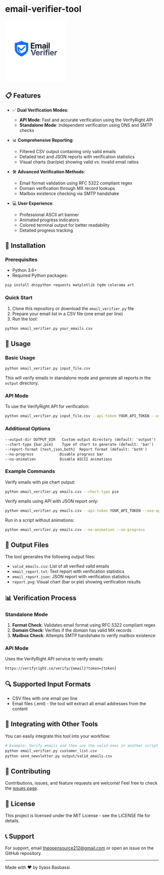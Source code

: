 # email-verifier-tool
<img src="/assets/logo.png" 
     alt="RGF212" 
     width="200"
     style="image-rendering: -webkit-optimize-contrast;">



## 📋 Features

- ✅ **Dual Verification Modes**:
  - **API Mode**: Fast and accurate verification using the VerifyRight API
  - **Standalone Mode**: Independent verification using DNS and SMTP checks
  
- 📊 **Comprehensive Reporting**:
  - Filtered CSV output containing only valid emails
  - Detailed text and JSON reports with verification statistics
  - Visual charts (bar/pie) showing valid vs. invalid email ratios
  
- 🛠️ **Advanced Verification Methods**:
  - Email format validation using RFC 5322 compliant regex
  - Domain verification through MX record lookups
  - Mailbox existence checking via SMTP handshake
  
- 💻 **User Experience**:
  - Professional ASCII art banner
  - Animated progress indicators
  - Colored terminal output for better readability
  - Detailed progress tracking

## 🔧 Installation

### Prerequisites

- Python 3.6+
- Required Python packages:

```bash
pip install dnspython requests matplotlib tqdm colorama art
```

### Quick Start

1. Clone this repository or download the `email_verifier.py` file
2. Prepare your email list in a CSV file (one email per line)
3. Run the tool:

```bash
python email_verifier.py your_emails.csv
```

## 🚀 Usage

### Basic Usage

```bash
python email_verifier.py input_file.csv
```

This will verify emails in standalone mode and generate all reports in the `output` directory.

### API Mode

To use the VerifyRight API for verification:

```bash
python email_verifier.py input_file.csv --api-token YOUR_API_TOKEN --use-api
```

### Additional Options

```
--output-dir OUTPUT_DIR   Custom output directory (default: 'output')
--chart-type {bar,pie}    Type of chart to generate (default: 'bar')
--report-format {text,json,both}  Report format (default: 'both')
--no-progress            Disable progress bar
--no-animation           Disable ASCII animations
```

### Example Commands

Verify emails with pie chart output:
```bash
python email_verifier.py emails.csv --chart-type pie
```

Verify emails using API with JSON report only:
```bash
python email_verifier.py emails.csv --api-token YOUR_API_TOKEN --use-api --report-format json
```

Run in a script without animations:
```bash
python email_verifier.py emails.csv --no-animation --no-progress
```

## 📁 Output Files

The tool generates the following output files:

- `valid_emails.csv`: List of all verified valid emails
- `email_report.txt`: Text report with verification statistics
- `email_report.json`: JSON report with verification statistics
- `report.png`: Visual chart (bar or pie) showing verification results

## 📊 Verification Process

### Standalone Mode

1. **Format Check**: Validates email format using RFC 5322 compliant regex
2. **Domain Check**: Verifies if the domain has valid MX records
3. **Mailbox Check**: Attempts SMTP handshake to verify mailbox existence

### API Mode

Uses the VerifyRight API service to verify emails:
```
https://verifyright.co/verify/{email}?token={token}
```

## 🔍 Supported Input Formats

- CSV files with one email per line
- Email files (.eml) - the tool will extract all email addresses from the content

## 🔄 Integrating with Other Tools

You can easily integrate this tool into your workflow:

```bash
# Example: Verify emails and then use the valid ones in another script
python email_verifier.py customer_list.csv
python send_newsletter.py output/valid_emails.csv
```

## 🤝 Contributing

Contributions, issues, and feature requests are welcome! Feel free to check the [issues page](https://github.com/yourusername/email-verifier/issues).

## 📜 License

This project is licensed under the MIT License - see the LICENSE file for details.

## 📞 Support

For support, email [theopensource212@gmail.com](mailto:your-email@example.com) or open an issue on the GitHub repository.

---

Made with ❤️ by Ilyass Basbassi
